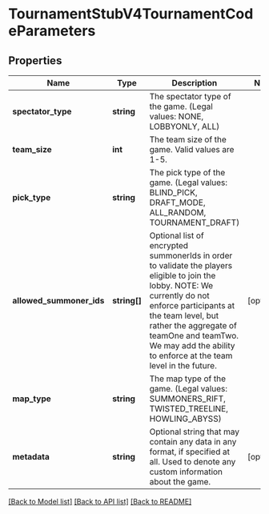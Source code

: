 # TournamentStubV4TournamentCodeParameters

## Properties
Name | Type | Description | Notes
------------ | ------------- | ------------- | -------------
**spectator_type** | **string** | The spectator type of the game.              (Legal values:  NONE,  LOBBYONLY,  ALL) | 
**team_size** | **int** | The team size of the game. Valid values are 1-5. | 
**pick_type** | **string** | The pick type of the game.              (Legal values:  BLIND_PICK,  DRAFT_MODE,  ALL_RANDOM,  TOURNAMENT_DRAFT) | 
**allowed_summoner_ids** | **string[]** | Optional list of encrypted summonerIds in order to validate the players eligible to join the lobby. NOTE: We currently do not enforce participants at the team level, but rather the aggregate of teamOne and teamTwo. We may add the ability to enforce at the team level in the future. | [optional] 
**map_type** | **string** | The map type of the game.              (Legal values:  SUMMONERS_RIFT,  TWISTED_TREELINE,  HOWLING_ABYSS) | 
**metadata** | **string** | Optional string that may contain any data in any format, if specified at all. Used to denote any custom information about the game. | [optional] 

[[Back to Model list]](../README.md#documentation-for-models) [[Back to API list]](../README.md#documentation-for-api-endpoints) [[Back to README]](../README.md)


